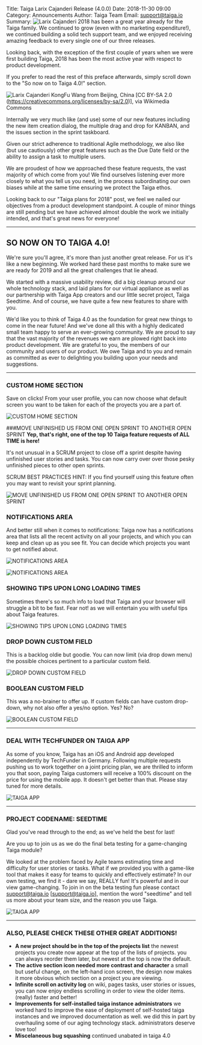 Title: Taiga Larix Cajanderi Release (4.0.0)
Date: 2018-11-30 09:00
Category: Announcements
Author: Taiga Team
Email: support@taiga.io
Summary: ![Larix Cajanderi]({filename}/images/2018-11-30_changelog400/Larix_gmelinii.jpg) 2018 has been a great year already for the Taiga family. We continued to grow (even with no marketing expenditure!), we continued building a solid tech support team, and we enjoyed receiving amazing feedback to every single one of our three releases.

Looking back, with the exception of the first couple of years when we were first building Taiga, 2018 has been the most active year with respect to product development.

If you prefer to read the rest of this preface afterwards, simply scroll down to the "So now on to Taiga 4.0!" section.

![Larix Cajanderi]({filename}/images/2018-11-30_changelog400/Larix_gmelinii.jpg) 
KongFu Wang from Beijing, China [CC BY-SA 2.0 (https://creativecommons.org/licenses/by-sa/2.0)], via Wikimedia Commons

Internally we very much like (and use) some of our new features including the new item creation dialog, the multiple drag and drop for KANBAN, and the issues section in the sprint taskboard.

Given our strict adherence to traditional Agile methodology, we also like (but use cautiously) other great features such as the Due Date field or the ability to assign a task to multiple users.

We are proudest of how we approached these feature requests, the vast majority of which come from you! We find ourselves listening ever more closely to what you tell us you need, in the process subordinating our own biases while at the same time ensuring we protect the Taiga ethos.

Looking back to our "Taiga plans for 2018" post, we feel we nailed our objectives from a product development standpoint. A couple of minor things are still pending but we have achieved almost double the work we initially intended, and that's great news for everyone!

--------------------------------------------------------------------------------

## SO NOW ON TO TAIGA 4.0!
We're sure you'll agree, it's more than just another great release. For us it's like a new beginning. We worked hard these past months to make sure we are ready for 2019 and all the great challenges that lie ahead.

We started with a massive usability review, did a big cleanup around our whole technology stack, and laid plans for our virtual appliance as well as our partnership with Taiga App creators and our little secret project, Taiga Seedtime. And of course, we have quite a few new features to share with you.

We'd like you to think of Taiga 4.0 as the foundation for great new things to come in the near future! And we've done all this with a highly dedicated small team happy to serve an ever-growing community. We are proud to say that the vast majority of the revenues we earn are plowed right back into product development. We are grateful to you, the members of our community and users of our product. We owe Taiga and to you and remain as committed as ever to delighting you building upon your needs and suggestions.

--------------------------------------------------------------------------------

### CUSTOM HOME SECTION
Save on clicks! From your user profile, you can now choose what default screen you want to be taken for each of the proyects you are a part of.

![CUSTOM HOME SECTION]({filename}/images/2018-11-30_changelog400/dafault_page.gif)

###MOVE UNFINISHED US FROM ONE OPEN SPRINT TO ANOTHER OPEN SPRINT
**Yep, that's right, one of the top 10 Taiga feature requests of ALL TIME is here!**

It's not unusual in a SCRUM project to close off a sprint despite having unfinished user stories and tasks. You can now carry over over those pesky unfinished pieces to other open sprints.

SCRUM BEST PRACTICES HINT: If you find yourself using this feature often you may want to revisit your sprint planning.

![MOVE UNFINISHED US FROM ONE OPEN SPRINT TO ANOTHER OPEN SPRINT]({filename}/images/2018-11-30_changelog400/move_sprint.gif)

### NOTIFICATIONS AREA
And better still when it comes to notifications: Taiga now has a notifications area that lists all the recent activity on all your projects, and which you can keep and clean up as you see fit. You can decide which projects you want to get notified about.

![NOTIFICATIONS AREA]({filename}/images/2018-11-30_changelog400/notifications.gif)

![NOTIFICATIONS AREA]({filename}/images/2018-11-30_changelog400/notifications.png)

### SHOWING TIPS UPON LONG LOADING TIMES

Sometimes there's so much info to load that Taiga and your browser will struggle a bit to be fast. Fear not! as we will entertain you with useful tips about Taiga features.

![SHOWING TIPS UPON LONG LOADING TIMES]({filename}/images/2018-11-30_changelog400/tips.gif)

### DROP DOWN CUSTOM FIELD

This is a backlog oldie but goodie. You can now limit (via drop down menu) the possible choices pertinent to a particular custom field.

![DROP DOWN CUSTOM FIELD]({filename}/images/2018-11-30_changelog400/custom_dropdown.gif)

### BOOLEAN CUSTOM FIELD

This was a no-brainer to offer up. If custom fields can have custom drop-down, why not also offer a yes/no option. Yes? No?

![BOOLEAN CUSTOM FIELD]({filename}/images/2018-11-30_changelog400/custom_boolean.png)


--------------------------------------------------------------------------------

### DEAL WITH TECHFUNDER ON TAIGA APP

As some of you know, Taiga has an iOS and Android app developed independently by TechFunder in Germany. Following multiple requests pushing us to work together on a joint pricing plan, we are thrilled to inform you that soon, paying Taiga customers will receive a 100% discount on the price for using the mobile app. It doesn't get better than that. Please stay tuned for more details.

![TAIGA APP]({filename}/images/2018-11-30_changelog400/taigaapp.png)

--------------------------------------------------------------------------------

### PROJECT CODENAME: SEEDTIME

Glad you've read through to the end; as we've held the best for last!

Are you up to join us as we do the final beta testing for a game-changing Taiga module?

We looked at the problem faced by Agile teams estimating time and difficulty for user stories or tasks. What if we provided you with a game-like tool that makes it easy for teams to quickly and effectively estimate? In our own testing, we find it - dare we say, REALLY fun! It's powerful and in our view game-changing. To join in on the beta testing fun please contact support@taiga.io [support@taiga.io], mention the word "seedtime" and tell us more about your team size, and the reason you use Taiga.

![TAIGA APP]({filename}/images/2018-11-30_changelog400/seedtime.png)


--------------------------------------------------------------------------------

### ALSO, PLEASE CHECK THESE OTHER GREAT ADDITIONS!

- **A new project should be in the top of the projects list**  the newest projects you create now appear at the top of the lists of projects. you can always reorder them later, but newest at the top is now the default.
- **The active section icon needed more contrast and character**  a small but useful change, on the left-hand icon screen, the design now makes it more obvious which section on a project you are viewing.
- **Infinite scroll on activity log** on wiki, pages tasks, user stories or issues, you can now enjoy endless scrolling in order to view the older items. (really) faster and better!
- **Improvements for self-installed taiga instance administrators** we worked hard to improve the ease of deployment of self-hosted taiga instances and we improved documentation as well. we did this in part by overhauling some of our aging technology stack. administrators deserve love too!
- **Miscelaneous bug squashing** continued unabated in taiga 4.0